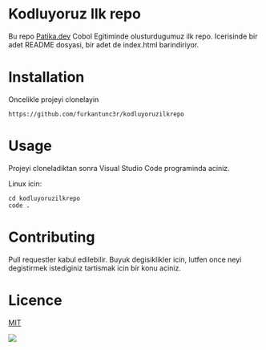 # Kodluyoruz Ilk repo

Bu repo [Patika.dev](https://kodluyoruz.org/) Cobol Egitiminde olusturdugumuz ilk repo. Icerisinde bir adet README dosyasi, bir adet de index.html barindiriyor.

# Installation

Oncelikle projeyi clonelayin

```
https://github.com/furkantunc3r/kodluyoruzilkrepo
```

# Usage

Projeyi cloneladiktan sonra Visual Studio Code programinda aciniz.

Linux icin:

```
cd kodluyoruzilkrepo
code .
```

# Contributing

Pull requestler kabul edilebilir. Buyuk degisiklikler icin, lutfen once neyi degistirmek istediginiz tartismak icin bir konu aciniz.

# Licence

[MIT](https://opensource.org/license/mit/)

![](https://upload.wikimedia.org/wikipedia/commons/c/c2/GitHub_Invertocat_Logo.svg)
